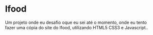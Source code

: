 # Ifood
 Um projeto onde eu desafio oque eu sei até o momento, onde eu tento fazer uma cópia do site do Ifood, utilizando HTML5  CSS3 e Javascript..
